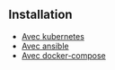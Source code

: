 ## Installation

* [Avec kubernetes](./kubernetes.md)
* [Avec ansible](./ansible.md)
* [Avec docker-compose](./docker-compose.md)
